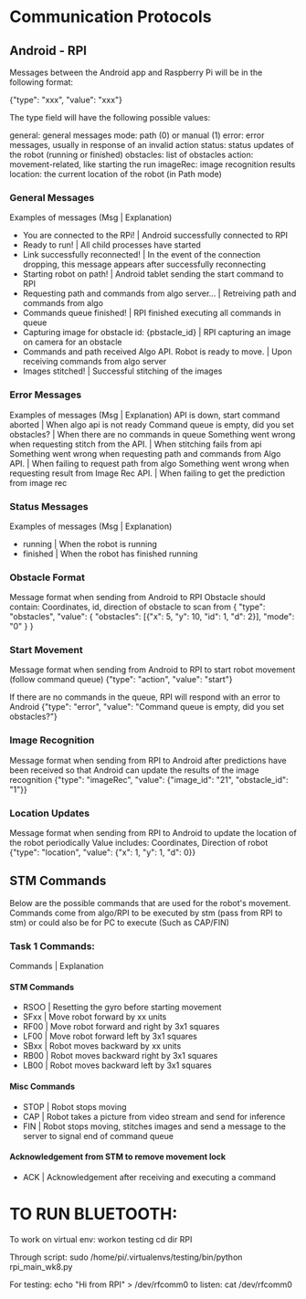 # Communication Protocols

## Android - RPI
Messages between the Android app and Raspberry Pi will be in the following format:

{"type": "xxx", "value": "xxx"}

The type field will have the following possible values:

general: general messages
mode: path (0) or manual (1)
error: error messages, usually in response of an invalid action
status: status updates of the robot (running or finished)
obstacles: list of obstacles
action: movement-related, like starting the run
imageRec: image recognition results
location: the current location of the robot (in Path mode)


### General Messages
Examples of messages (Msg | Explanation)
* You are connected to the RPi! | Android successfully connected to RPI
* Ready to run! | All child processes have started
* Link successfully reconnected! | In the event of the connection dropping, this message appears after successfully reconnecting
* Starting robot on path! | Android tablet sending the start command to RPI
* Requesting path and commands from algo server... | Retreiving path and commands from algo
* Commands queue finished! | RPI finished executing all commands in queue
* Capturing image for obstacle id: {pbstacle_id} | RPI capturing an image on camera for an obstacle
* Commands and path received Algo API. Robot is ready to move. | Upon receiving commands from algo server
* Images stitched! | Successful stitching of the images

### Error Messages
Examples of messages (Msg | Explanation)
API is down, start command aborted | When algo api is not ready
Command queue is empty, did you set obstacles? | When there are no commands in queue
Something went wrong when requesting stitch from the API. | When stitching fails from api
Something went wrong when requesting path and commands from Algo API. | When failing to request path from algo
Something went wrong when requesting result from Image Rec API. | When failing to get the prediction from image rec

### Status Messages
Examples of messages (Msg | Explanation)
* running | When the robot is running
* finished | When the robot has finished running

### Obstacle Format
Message format when sending from Android to RPI
Obstacle should contain: Coordinates, id, direction of obstacle to scan from
{
"type": "obstacles",
"value": {
    "obstacles": [{"x": 5, "y": 10, "id": 1, "d": 2}],
    "mode": "0"
}
}

### Start Movement
Message format when sending from Android to RPI to start robot movement (follow command queue)
{"type": "action", "value": "start"}

If there are no commands in the queue, RPI will respond with an error to Android
{"type": "error", "value": "Command queue is empty, did you set obstacles?"}

### Image Recognition
Message format when sending from RPI to Android after predictions have been received so that Android can update the results of the image recognition
{"type": "imageRec", "value": {"image_id": "21", "obstacle_id":  "1"}}

### Location Updates
Message format when sending from RPI to Android to update the location of the robot periodically
Value includes: Coordinates, Direction of robot
{"type": "location", "value": {"x": 1, "y": 1, "d": 0}}

## STM Commands
Below are the possible commands that are used for the robot's movement. Commands come from algo/RPI to be executed by stm (pass from RPI to stm) or could also be for PC to execute (Such as CAP/FIN)

### Task 1 Commands:
Commands | Explanation
#### STM Commands
* RSOO | Resetting the gyro before starting movement
* SFxx | Move robot forward by xx units
* RF00 | Move robot forward and right by 3x1 squares
* LF00 | Move robot forward left by 3x1 squares
* SBxx | Robot moves backward by xx units
* RB00 | Robot moves backward right by 3x1 squares
* LB00 | Robot moves backward left by 3x1 squares


#### Misc Commands
* STOP | Robot stops moving
* CAP | Robot takes a picture from video stream and send for inference
* FIN | Robot stops moving, stitches images and send a message to the server to signal end of command queue

#### Acknowledgement from STM to remove movement lock
* ACK | Acknowledgement after receiving and executing a command


# TO RUN BLUETOOTH:
To work on virtual env:
workon testing
cd dir RPI

Through script: sudo /home/pi/.virtualenvs/testing/bin/python rpi_main_wk8.py

For testing:
echo "Hi from RPI" > /dev/rfcomm0
to listen: cat /dev/rfcomm0
